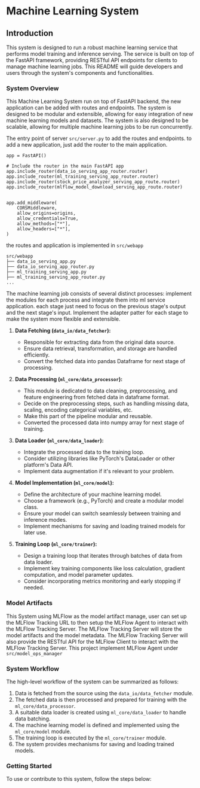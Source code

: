 # Machine Learning System

## Introduction

This system is designed to run a robust machine learning service that performs model training and inference serving. The service is built on top of the FastAPI framework, providing RESTful API endpoints for clients to manage machine learning jobs. This README will guide developers and users through the system's components and functionalities.

### System Overview

This Machine Learning System run on top of FastAPI backend, the new application can be added with routes and endpoints. The system is designed to be modular and extensible, allowing for easy integration of new machine learning models and datasets. The system is also designed to be scalable, allowing for multiple machine learning jobs to be run concurrently.

The entry point of server `src/server.py` to add the routes and endpoints. to add a new application, just add the router to the main application.
```python=
app = FastAPI()

# Include the router in the main FastAPI app
app.include_router(data_io_serving_app_router.router)
app.include_router(ml_training_serving_app_router.router)
app.include_router(stock_price_analyzer_serving_app_route.router)
app.include_router(mlflow_model_download_serving_app_route.router)


app.add_middleware(
    CORSMiddleware,
    allow_origins=origins,
    allow_credentials=True,
    allow_methods=["*"],
    allow_headers=["*"],
)
```

the routes and application is implemented in `src/webapp`
```text=
src/webapp
├── data_io_serving_app.py
├── data_io_serving_app_router.py
├── ml_training_serving_app.py
├── ml_training_serving_app_router.py
...
```

The machine learning job consists of several distinct processes:
implement the modules for each process and integrate them into ml service application. each stage just need to focus on the previous stage's output and the next stage's input. Implement the adapter patter for each stage to make the system more flexible and extensible.

1. **Data Fetching (`data_io/data_fetcher`):**
   - Responsible for extracting data from the original data source.
   - Ensure data retrieval, transformation, and storage are handled efficiently.
   - Convert the fetched data into pandas Dataframe for next stage of processing.

2. **Data Processing (`ml_core/data_processor`):**
   - This module is dedicated to data cleaning, preprocessing, and feature engineering from fetched data in dataframe format.
   - Decide on the preprocessing steps, such as handling missing data, scaling, encoding categorical variables, etc.
   - Make this part of the pipeline modular and reusable.
   - Converted the processed data into numpy array for next stage of training.

3. **Data Loader (`ml_core/data_loader`):**
   - Integrate the processed data to the training loop.
   - Consider utilizing libraries like PyTorch's DataLoader or other platform's Data API.
   - Implement data augmentation if it's relevant to your problem.

4. **Model Implementation (`ml_core/model`):**
   - Define the architecture of your machine learning model.
   - Choose a framework (e.g., PyTorch) and create a modular model class.
   - Ensure your model can switch seamlessly between training and inference modes.
   - Implement mechanisms for saving and loading trained models for later use.

5. **Training Loop (`ml_core/trainer`):**
   - Design a training loop that iterates through batches of data from data loader.
   - Implement key training components like loss calculation, gradient computation, and model parameter updates.
   - Consider incorporating metrics monitoring and early stopping if needed.

### Model Artifacts
This System using MLFlow as the model artifact manage, user can set up the MLFlow Tracking URL to then setup the MLFlow Agent to interact with the MLFlow Tracking Server. The MLFlow Tracking Server will store the model artifacts and the model metadata. The MLFlow Tracking Server will also provide the RESTful API for the MLFlow Client to interact with the MLFlow Tracking Server. This project implement MLFlow Agent under `src/model_ops_manager`

### System Workflow

The high-level workflow of the system can be summarized as follows:

1. Data is fetched from the source using the `data_io/data_fetcher` module.
2. The fetched data is then processed and prepared for training with the `ml_core/data_processor`.
3. A suitable data loader is created using `ml_core/data_loader` to handle data batching.
4. The machine learning model is defined and implemented using the `ml_core/model` module.
5. The training loop is executed by the `ml_core/trainer` module.
6. The system provides mechanisms for saving and loading trained models.

### Getting Started

To use or contribute to this system, follow the steps below:
